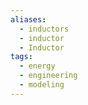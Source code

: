 ```yaml
---
aliases:
  - inductors
  - inductor
  - Inductor
tags:
  - energy
  - engineering
  - modeling
---
```

